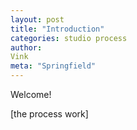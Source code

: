 ```yaml
---
layout: post
title: "Introduction"
categories: studio process
author:
Vink
meta: "Springfield"
---
```


Welcome!

[the process work]
